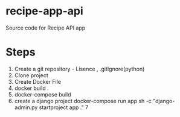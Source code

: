 # recipe-app-api
Source code for Recipe API app

# Steps
1. Create a git repository - Lisence , .gitIgnore(python)
2. Clone project
3. Create Docker File
4. docker build .
5. docker-compose build
6. create a django project
          docker-compose run app sh -c "django-admin.py startproject app ."
7
